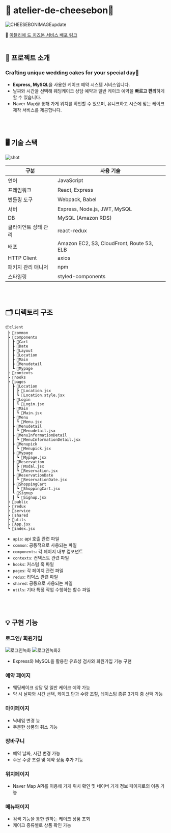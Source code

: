 # 🎂 atelier-de-cheesebon🧡 
![CHEESEBONIMAGEupdate](https://github.com/Jinyang-Park/cheese/assets/80263801/41aba3cc-b1c5-499e-80be-9814aba0911d)


🔗 [아뜰리에 드 치즈본 서비스 배포 링크](https://atelier-de-cheesebon.com/)
<br/>
<br/>


## 📢 프로젝트 소개

### Crafting unique wedding cakes for your special day🧡
* **Express, MySQL**을 사용한 케이크 예약 시스템 서비스입니다.
* 날짜와 시간을 선택해 웨딩케이크 상담 예약과 일반 케이크 예약을 **빠르고 편리**하게 할 수 있습니다.
* Naver Map을 통해 가게 위치를 확인할 수 있으며, 유니크하고 시즌에 맞는 케이크 제작 서비스를 제공합니다.
<br/>
<br/>

## 🖥 기술 스택
![shot](https://github.com/Jinyang-Park/cheese/assets/80263801/b8b2a0a0-3942-4e80-a75b-fc2d27c8650b)


| 구분                 | 사용 기술          |
| -------------------- | ------------------ |
| 언어              | JavaScript            |
| 프레임워크                   | React, Express           |
| 번들링 도구                 | Webpack, Babel           |
| 서버             | Express, Node.js, JWT, MySQL        |
| DB                   | MySQL (Amazon RDS) |
| 클라이언트 상태 관리 | react-redux          |
| 배포             | Amazon EC2, S3, CloudFront, Route 53, ELB           |
| HTTP Client             | axios            |
| 패키지 관리 매니저   | npm         |
| 스타일링             | styled-components           |
<br/>
<br/>

## 🗂 디렉토리 구조

```
📦client
 ┣ 📂common
 ┣ 📂components
 ┃ ┣ 📂Cart
 ┃ ┣ 📂Date
 ┃ ┣ 📂Layout
 ┃ ┣ 📂Location
 ┃ ┣ 📂Main
 ┃ ┣ 📂Menudetail
 ┃ ┗ 📂Mypage
 ┣ 📂contexts
 ┣ 📂hooks
 ┣ 📂pages
 ┃ ┣ 📂Location
 ┃ ┃ ┣ 📜Location.jsx
 ┃ ┃ ┗ 📜Location.style.jsx
 ┃ ┣ 📂Login
 ┃ ┃ ┗ 📜Login.jsx
 ┃ ┣ 📂Main
 ┃ ┃ ┗ 📜Main.jsx
 ┃ ┣ 📂Menu
 ┃ ┃ ┗ 📜Menu.jsx
 ┃ ┣ 📂Menudetail
 ┃ ┃ ┗ 📜Menudetail.jsx
 ┃ ┣ 📂MenuInformationDetail
 ┃ ┃ ┗ 📜MenuInformationDetail.jsx
 ┃ ┣ 📂Menupick
 ┃ ┃ ┗ 📜Menupick.jsx
 ┃ ┣ 📂Mypage
 ┃ ┃ ┗ 📜Mypage.jsx
 ┃ ┣ 📂Reservation
 ┃ ┃ ┣ 📜Modal.jsx
 ┃ ┃ ┗ 📜Reservation.jsx
 ┃ ┣ 📂ReservationDate
 ┃ ┃ ┗ 📜ReservationDate.jsx
 ┃ ┣ 📂ShoppingCart
 ┃ ┃ ┗ 📜ShoppingCart.jsx
 ┃ ┗ 📂Signup
 ┃ ┃ ┗ 📜Signup.jsx
 ┣ 📂public
 ┣ 📂redux
 ┣ 📂service
 ┣ 📂shared
 ┣ 📂utils
 ┣ 📜App.jsx
 ┗ 📜index.jsx
```

- `apis`: api 호출 관련 파일
- `common`: 공통적으로 사용되는 파일
- `components`: 각 페이지 내부 컴포넌트
- `contexts`: 컨텍스트 관련 파일
- `hooks`: 커스텀 훅 파일
- `pages`: 각 페이지 관련 파일
- `redux`: 리덕스 관련 파일
- `shared`: 공통으로 사용되는 파일
- `utils`: 기타 특정 작업 수행하는 함수 파일
<br/>
<br/>

## 💡 구현 기능
### 로그인/ 회원가입
![로그인녹화](https://github.com/Jinyang-Park/cheese/assets/80263801/3f714ecf-7c2c-4311-9c0a-1c823dabd093)
![로그인녹화2](https://github.com/Jinyang-Park/cheese/assets/80263801/2ac54302-9369-4464-a8dc-16233322450f)
* Express와 MySQL을 활용한 유효성 검사와 회원가입 기능 구현

### 예약 페이지
* 웨딩케이크 상담 및 일반 케이크 예약 가능
* 약 시 날짜와 시간 선택, 케이크 단과 수량 조절, 테이스팅 종류 3가지 중 선택 가능

### 마이페이지
* 닉네임 변경 능
* 주문한 상품의 취소 기능

### 장바구니 
* 예약 날짜, 시간 변경 가능
* 주문 수량 조절 및 예약 상품 추가 기능

### 위치페이지
* Naver Map API를 이용해 가게 위치 확인 및 네이버 가게 정보 페이지로의 이동 가능
  
### 메뉴패이지
* 검색 기능을 통한 원하는 케이크 상품 조회
* 케이크 종류별로 상품 확인 가능
  
